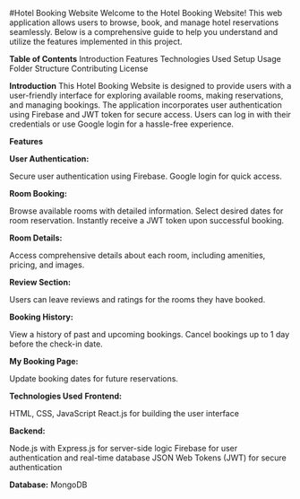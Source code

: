 #Hotel Booking Website
Welcome to the Hotel Booking Website! This web application allows users to browse, book, and manage hotel reservations seamlessly. Below is a comprehensive guide to help you understand and utilize the features implemented in this project.

**Table of Contents**
Introduction
Features
Technologies Used
Setup
Usage
Folder Structure
Contributing
License

**Introduction**
This Hotel Booking Website is designed to provide users with a user-friendly interface for exploring available rooms, making reservations, and managing bookings. The application incorporates user authentication using Firebase and JWT token for secure access. Users can log in with their credentials or use Google login for a hassle-free experience.

**Features**

**User Authentication:**

Secure user authentication using Firebase.
Google login for quick access.

**Room Booking:**

Browse available rooms with detailed information.
Select desired dates for room reservation.
Instantly receive a JWT token upon successful booking.

**Room Details:**

Access comprehensive details about each room, including amenities, pricing, and images.

**Review Section:**

Users can leave reviews and ratings for the rooms they have booked.

**Booking History:**

View a history of past and upcoming bookings.
Cancel bookings up to 1 day before the check-in date.

**My Booking Page:**

Update booking dates for future reservations.

**Technologies Used**
**Frontend:**

HTML, CSS, JavaScript
React.js for building the user interface

**Backend:**

Node.js with Express.js for server-side logic
Firebase for user authentication and real-time database
JSON Web Tokens (JWT) for secure authentication

**Database:**
MongoDB
